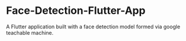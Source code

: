 # Face-Detection-Flutter-App
A Flutter application built with a face detection model formed via google teachable machine.
